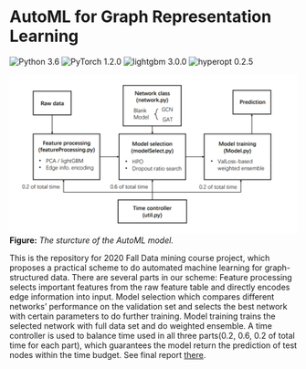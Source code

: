 # AutoML for Graph Representation Learning

![Python 3.6](https://img.shields.io/badge/python-3.6-green.svg?style=plastic)
![PyTorch 1.2.0](https://img.shields.io/badge/pytorch-1.2.0-green.svg?style=plastic)
![lightgbm 3.0.0](https://img.shields.io/badge/lightgbm-3.0.0-green.svg?style=plastic)
![hyperopt 0.2.5](https://img.shields.io/badge/hyperopt-0.2.5-green.svg?style=plastic)

![image](./structure.png)
**Figure:** *The sturcture of the AutoML model.*

This is the repository for 2020 Fall Data mining course project, which proposes a practical scheme to do automated machine learning for graph-structured data. There are several parts in our scheme: Feature processing selects important features from the raw feature table and directly encodes edge information into input. Model selection which compares different networks’ performance on the validation set and selects the best network with certain parameters to do further training. Model training trains the selected network with full data set and do weighted ensemble. A time controller is used to balance time used in all three parts(0.2, 0.6, 0.2 of total time for each part), which guarantees the model return the prediction of test nodes within the time budget. See final report [there](./FinalReport.pdf).
